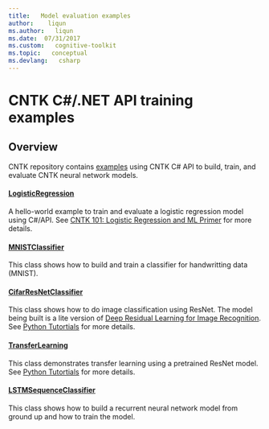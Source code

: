 ```yaml
---
title:   Model evaluation examples
author:    liqun
ms.author:   liqun
ms.date:  07/31/2017
ms.custom:   cognitive-toolkit
ms.topic:   conceptual
ms.devlang:   csharp
---
```


# CNTK C#/.NET API training examples

## Overview
CNTK repository contains [examples](https://github.com/Microsoft/CNTK/tree/release/latest/Examples/TrainingCSharp) using CNTK C# API to build, train, and evaluate CNTK neural network models. 

#### [LogisticRegression](https://github.com/Microsoft/CNTK/tree/release/latest/Examples/TrainingCSharp/Common/LogisticRegression.cs)
A hello-world example to train and evaluate a logistic regression model using C#/API. See [CNTK 101: Logistic Regression and ML Primer](https://github.com/Microsoft/CNTK/tree/release/latest/Tutorials/CNTK_101_LogisticRegression.ipynb) for more details.
#### [MNISTClassifier](https://github.com/Microsoft/CNTK/tree/release/latest/Examples/TrainingCSharp/Common/MNISTClassifier.cs) 
This class shows how to build and train a classifier for handwritting data (MNIST).  
#### [CifarResNetClassifier](https://github.com/Microsoft/CNTK/tree/release/latest/Examples/TrainingCSharp/Common/CifarResNetClassifier.cs) 
This class shows how to do image classification using ResNet.
The model being built is a lite version of [Deep Residual Learning for Image Recognition](https://arxiv.org/abs/1512.03385). See [Python Tutortials](https://github.com/Microsoft/CNTK/tree/release/latest/Tutorials/CNTK_201B_CIFAR-10_ImageHandsOn.ipynb) for more details.
#### [TransferLearning](https://github.com/Microsoft/CNTK/tree/release/latest/Examples/TrainingCSharp/Common/TransferLearning.cs) 
This class demonstrates transfer learning using a pretrained ResNet model. 
See [Python Tutortials](https://github.com/Microsoft/CNTK/tree/release/latest/Tutorials/CNTK_301_Image_Recognition_with_Deep_Transfer_Learning.ipynb) for more details. 
#### [LSTMSequenceClassifier](https://github.com/Microsoft/CNTK/tree/release/latest/Examples/TrainingCSharp/Common/LSTMSequenceClassifier.cs) 
This class shows how to build a recurrent neural network model from ground up and how to train the model.


